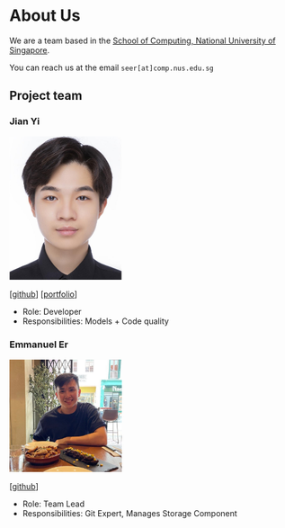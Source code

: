 # About Us
We are a team based in the [School of Computing, National University of Singapore](http://www.comp.nus.edu.sg).

You can reach us at the email `seer[at]comp.nus.edu.sg`

## Project team

### Jian Yi

<img src="images/jian7490.png" width="200px">

[[github](http://github.com/jian7490)]
[[portfolio](team/jian7490.md)]

* Role: Developer
* Responsibilities: Models + Code quality


### Emmanuel Er
<img src="images/emmannyyy.png" width="200px">

[[github](http://github.com/emmannyyy)]
* Role: Team Lead
* Responsibilities: Git Expert, Manages Storage Component
